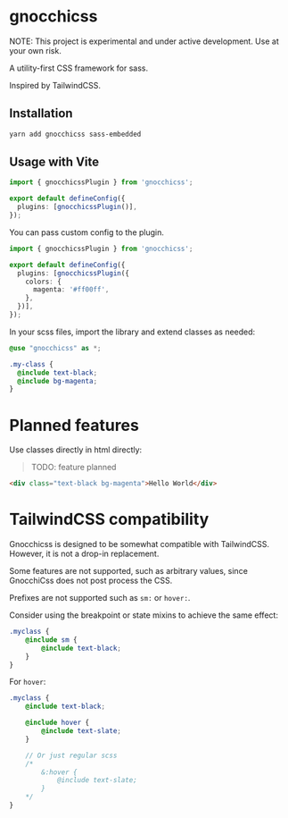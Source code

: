 # gnocchicss

NOTE: This project is experimental and under active development. Use at your own risk.

A utility-first CSS framework for sass. 

Inspired by TailwindCSS.

## Installation

```bash
yarn add gnocchicss sass-embedded
```

## Usage with Vite

```ts
import { gnocchicssPlugin } from 'gnocchicss';

export default defineConfig({
  plugins: [gnocchicssPlugin()],
});
```
You can pass custom config to the plugin.

```ts
import { gnocchicssPlugin } from 'gnocchicss';

export default defineConfig({
  plugins: [gnocchicssPlugin({
    colors: {
      magenta: '#ff00ff',
    },
  })],
});
```

In your scss files, import the library and extend classes as needed:

```scss
@use "gnocchicss" as *;

.my-class {
  @include text-black;
  @include bg-magenta;
}
```

# Planned features
Use classes directly in html directly:
> TODO: feature planned
```html
<div class="text-black bg-magenta">Hello World</div>
```


# TailwindCSS compatibility

Gnocchicss is designed to be somewhat compatible with TailwindCSS. However, it is not a drop-in replacement.

Some features are not supported, such as arbitrary values, since GnocchiCss does not post process the CSS.

Prefixes are not supported such as `sm:` or `hover:`. 

Consider using the breakpoint or state mixins to achieve the same effect:

```scss
.myclass {
    @include sm {
        @include text-black;
    }
}
```

For `hover`:

```scss
.myclass {
    @include text-black;

    @include hover {
        @include text-slate;
    }

    // Or just regular scss
    /*
        &:hover {
            @include text-slate;
        }
    */
}
```
